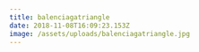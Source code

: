 ```yaml
---
title: balenciagatriangle
date: 2018-11-08T16:09:23.153Z
image: /assets/uploads/balenciagatriangle.jpg
---
```


